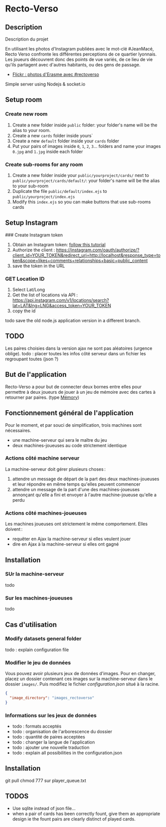 # Recto-Verso

## Description 
Description du projet

En utilisant les photos d'Instagram publiées avec le mot-clé #JeanMacé, Recto Verso confronte les différentes perceptions de ce quartier lyonnais. Les joueurs découvrent donc des points de vue variés, de ce lieu de vie qu'ils partagent avec d'autres habitants, ou des gens de passage. 

- [Flickr : photos d'Erasme avec #rectoverso](https://www.flickr.com/search/?safe_search=1&tags=rectoverso&user_id=23883279%40N05&view_all=1)


Simple server using Nodejs & socket.io

## Setup room

### Create new room

1. Create a new folder inside `public` folder: your folder's name will be the alias to your room.
2. Create a new `cards` folder inside yours`
3. Create a new `default` folder inside your `cards` folder
4. Put your pairs of images inside `0`, `1`, `2`, `3`… folders and name your images `0.jpg` and `1.jpg` inside each folder

### Create sub-rooms for any room

1. Create a new folder inside your `public/yourproject/cards/` next to `public/yourproject/cards/default/`: your folder's name will be the alias to your sub-room
2. Duplicate the file `public/default/index.ejs` to `public/yourproject/index.ejs`
3. Modify this `index.ejs` so you can make buttons that use sub-rooms cards

## Setup Instagram

### Create Instagram token

1. Obtain an Instagram token: [follow this tutorial](http://jelled.com/instagram/access-token)
2. Authorize the client : https://instagram.com/oauth/authorize/?client_id=YOUR_TOKEN&redirect_uri=http://localhost&response_type=token&scope=likes+comments+relationships+basic+public_content
3. save the token in the URL

### GET Location ID

1. Select Lat/Long
2. Get the list of locations via API : https://api.instagram.com/v1/locations/search?lat=LAT&lng=LNG&access_token=YOUR_TOKEN
3. copy the id

todo save the old node.js application version in a different branch.

## TODO

Les paires choisies dans la version ajax ne sont pas aléatoires (urgence oblige).
todo : placer toutes les infos côté serveur dans un fichier les regroupant toutes (json ?)


## But de l'application

Recto-Verso a pour but de connecter deux bornes entre elles pour permettre à deux joueurs de jouer
à un jeu de mémoire avec des cartes à retourner par paires. (type [Mémory](https://fr.wikipedia.org/wiki/Memory_(jeu)))


## Fonctionnement général de l'application

Pour le moment, et par souci de simplification, trois machines sont nécessaires.
- une machine-serveur qui sera le maître du jeu
- deux machines-joueuses au code strictement identique

### Actions côté machine serveur

La machine-serveur doit gérer plusieurs choses :
1. attendre un message de départ de la part des deux machines-joueuses et leur répondre en même temps qu'elles
peuvent commencer
1. attendre un message de la part d'une des machines-joueuses annonçant qu'elle a fini et envoyer à l'autre
machine-joueuse qu'elle a perdu


### Actions côté machines-joueuses

Les machines joueuses ont strictement le même comportement. Elles doivent :
- requêter en Ajax la machine-serveur si elles veulent jouer
- dire en Ajax à la machine-serveur si elles ont gagné

## Installation

### SUr la machine-serveur

todo

### Sur les machines-joueuses

todo

## Cas d'utilisation

### Modify datasets general folder

todo : explain configuration file

### Modifier le jeu de données

Vous pouvez avoir plusieurs jeux de données d'images. Pour en changer, placez un dossier contenant ces
images sur la machine-serveur dans le dossier `images/`. Puis modifiez le fichier _configuration.json_
situé à la racine.
```json
{
  "image_directory": "images_rectoverso" 
}
```

### Informations sur les jeux de données

- todo : formats acceptés
- todo : organisation  de l'arborescence du dossier
- todo : quantité de paires acceptées
- todo : changer la langue de l'application
- todo : ajouter une nouvelle traduction
- todo : explain all possibilities in the configuration.json

## Installation

git pull
chmod 777 sur player_queue.txt



## TODOS 

- Use sqlite instead of json file...
- when a pair of cards has been correctly fount, give them an appropriate design ie the fount pairs are clearly distinct of played cards.